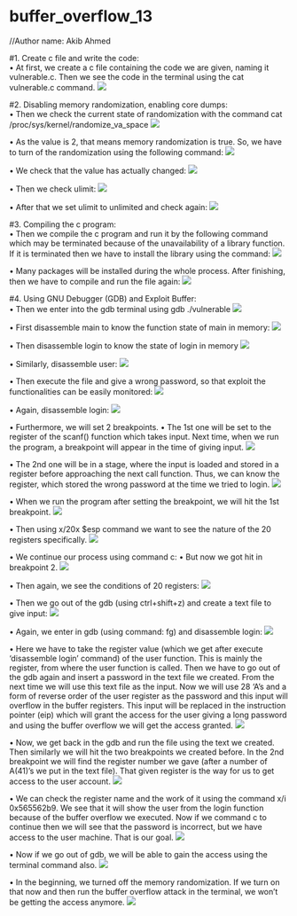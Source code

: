 # buffer_overflow_13

//Author name: Akib Ahmed

#1. Create c file and write the code: <br>
 •	At first, we create a c file containing the code we are given, naming it vulnerable.c. Then we see the code in the terminal using the cat vulnerable.c command.
![](Screen_Shots/0.png)

#2. Disabling memory randomization, enabling core dumps: <br>
•	Then we check the current state of randomization with the command cat /proc/sys/kernel/randomize_va_space
![](Screen_Shots/1.png)

•	As the value is 2, that means memory randomization is true. So, we have to turn of the randomization using the following command:
![](Screen_Shots/2.png)

•	We check that the value has actually changed:
![](Screen_Shots/3.png)

•	Then we check ulimit:
![](Screen_Shots/4.png)

•	After that we set ulimit to unlimited and check again:
![](Screen_Shots/5.png)

#3. Compiling the c program: <br>
•	Then we compile the c program and run it by the following command which may be terminated because of the unavailability of a library function. If it is terminated then we have to install the library using the command:
![](Screen_Shots/6.png)

•	Many packages will be installed during the whole process. After finishing, then we have to compile and run the file again:
![](Screen_Shots/7.png)

#4. Using GNU Debugger (GDB) and Exploit Buffer: <br>
•	Then we enter into the gdb terminal using gdb ./vulnerable
![](Screen_Shots/8.png)

•	First disassemble main to know the function state of main in memory: 
![](Screen_Shots/9.png)

•	Then disassemble login to know the state of login in memory
![](Screen_Shots/10.png)

•	Similarly, disassemble user:
![](Screen_Shots/11.png)

•	Then execute the file and give a wrong password, so that exploit the functionalities can be easily monitored:
![](Screen_Shots/12.png)

•	Again, disassemble login:
![](Screen_Shots/13.png)

•	Furthermore, we will set 2 breakpoints. 
•	The 1st one will be set to the register of the scanf() function which takes input. Next time, when we run the program, a breakpoint will appear in the time of giving input.
![](Screen_Shots/14.png)

•	The 2nd one will be in a stage, where the input is loaded and stored in a register before approaching the next call function. Thus, we can know the register, which stored the wrong password at the time we tried to login.
![](Screen_Shots/15.png)

•	When we run the program after setting the breakpoint, we will hit the 1st breakpoint.
![](Screen_Shots/16.png)

•	Then using x/20x $esp command we want to see the nature of the 20 registers specifically.
![](Screen_Shots/17.png)

•	We continue our process using command c:
•	But now we got hit in breakpoint 2.
![](Screen_Shots/18.png)

•	Then again, we see the conditions of 20 registers:
![](Screen_Shots/19.png)

•	Then we go out of the gdb (using ctrl+shift+z) and create a text file to give input:
![](Screen_Shots/20.png)

•	Again, we enter in gdb (using command: fg) and disassemble login:
![](Screen_Shots/21.png)

•	Here we have to take the register value (which we get after execute ‘disassemble login’ command) of the user function. This is mainly the register, from where the user function is called. Then we have to go out of the gdb again and insert a password in the text file we created. From the next time we will use this text file as the input.  Now we will use 28 ‘A’s and a form of reverse order of the user register as the password and this input will overflow in the buffer registers. This input will be replaced in the instruction pointer (eip) which will grant the access for the user giving a long password and using the buffer overflow we will get the access granted.
![](Screen_Shots/22.png)

•	Now, we get back in the gdb and run the file using the text we created. Then similarly we will hit the two breakpoints we created before. In the 2nd breakpoint we will find the register number we gave (after a number of A(41)’s we put in the text file). That given register is the way for us to get access to the user account.
![](Screen_Shots/23.png)

•	We can check the register name and the work of it using the command x/i 0x565562b9. We see that it will show the user from the login function because of the buffer overflow we executed. Now if we command c to continue then we will see that the password is incorrect, but we have access to the user machine. That is our goal.
![](Screen_Shots/24.png)

•	Now if we go out of gdb, we will be able to gain the access using the terminal command also.
![](Screen_Shots/25.png)

•	In the beginning, we turned off the memory randomization. If we turn on that now and then run the buffer overflow attack in the terminal, we won’t be getting the access anymore.
![](Screen_Shots/26.png)
